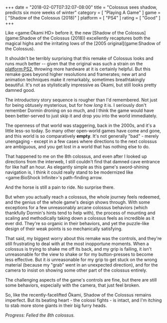 +++
date = "2018-02-07T07:32:07-08:00"
title = "Colossus sees shadow, predicts six more weeks of winter"
category = [ "Playing A Game" ]
game = [ "Shadow of the Colossus (2018)" ]
platform = [ "PS4" ]
rating = [ "Good" ]
+++

Like <game:Ōkami HD> before it, the new [Shadow of the Colossus](game:Shadow of the Colossus (2018)) excellently recaptures both the magical highs and the irritating lows of the [2005 original](game:Shadow of the Colossus).

It shouldn't be terribly surprising that this remake of Colossus looks and runs much better -- given that the original was such a strain on the <platform:PS2>, throwing more hardware at it is certainly helpful.  But this remake goes beyond higher resolutions and framerates; new art and animation techniques make it remarkably, sometimes breathtakingly beautiful.  It's not as stylistically impressive as Ōkami, but still looks pretty damned good.

The introductory story sequence is rougher than I'd remembered.  Not just for being obtusely mysterious, but for how <i>long</i> it is.  I seriously don't remember Dormin droning on so much, and I think the game would have been better-served to just skip it and drop you into the world immediately.

The openness of that world was staggering, back in the 2000s, and it's a little less-so today.  So many other open-world games have come and gone, and this world is so comparatively <b>empty</b>.  It's not generally "bad" - merely unengaging - except in a few cases where directions to the next colossus are ambiguous, and you get lost in a world that has nothing else to do.

That happened to me on the 8th colossus, and even after I looked up directions from the interweb, I still couldn't find that damned cave entrance for like half an hour.  As elegantly simple as this game's sword-shining navigation is, I think it could really stand to be modernized like <game:BioShock Infinite>'s path-finding arrow.

And the horse is still a pain to ride.  No surprise there.

But when you actually reach a colossus, the whole journey feels redeemed, and the genius of the whole game's design shows through.  With some exceptions for a few unreasonably arcane colossus behaviors (which thankfully Dormin's hints tend to help with), the process of mounting and scaling and methodically taking down a colossus feels as incredible as it ever did.  They're so organic in their behaviors, and yet the puzzle-like design of their weak points is so mechanically satisfying.

That said, my biggest worry about this remake was the controls, and they're still frustrating to deal with at the most inopportune moments.  When a colossus is trying to shake me off its back, and my grip is failing, it isn't unreasonable for the view to shake or for my button-presses to become less effective.  But it <i>is</i> unreasonable for my grip to get stuck on the wrong material (because my "grab" went in an unexpected direction), and for the camera to insist on showing some other part of the colossus entirely.

The challenging aspects of the game's controls are fine, but there are still some behaviors, especially with the camera, that just feel broken.

So, like the recently-facelifted Ōkami, Shadow of the Colossus remains imperfect.  But its beating heart - the colossi fights - is intact, and I'm itching to stab more stone giants in their big furry heads.

<i>Progress: Felled the 8th colossus.</i>
